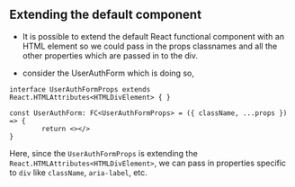 ## Extending the default component
- It is possible to extend the default React functional component with an HTML element so we could pass in the props classnames and all the other properties which are passed in to the div.

- consider the UserAuthForm which is doing so,

```tsx
interface UserAuthFormProps extends React.HTMLAttributes<HTMLDivElement> { }

const UserAuthForm: FC<UserAuthFormProps> = ({ className, ...props }) => {
        return <></>
}
```

Here, since the `UserAuthFormProps` is extending the `React.HTMLAttributes<HTMLDivElement>`, we can pass in properties specific to `div` like `className`, `aria-label`, etc.


